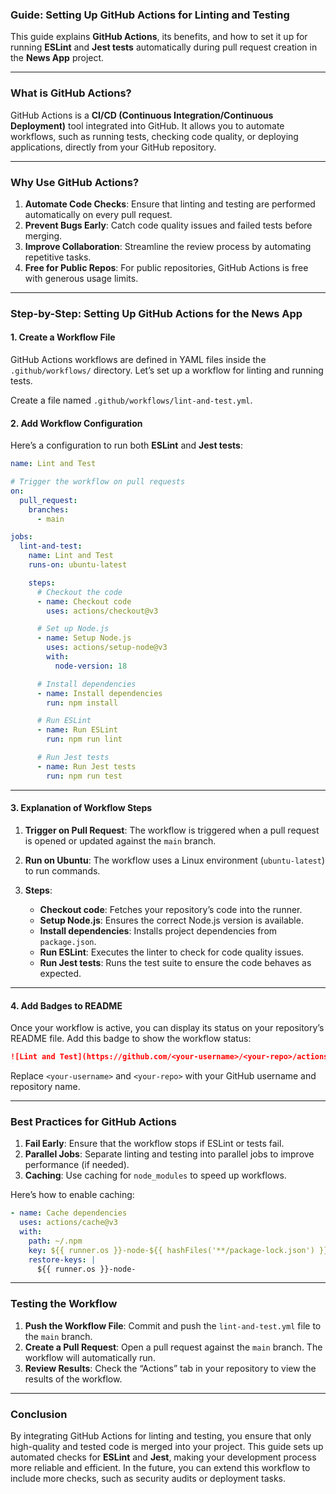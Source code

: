 ### **Guide: Setting Up GitHub Actions for Linting and Testing**

This guide explains **GitHub Actions**, its benefits, and how to set it up for running **ESLint** and **Jest tests** automatically during pull request creation in the **News App** project.

---

### **What is GitHub Actions?**

GitHub Actions is a **CI/CD (Continuous Integration/Continuous Deployment)** tool integrated into GitHub. It allows you to automate workflows, such as running tests, checking code quality, or deploying applications, directly from your GitHub repository.

---

### **Why Use GitHub Actions?**

1. **Automate Code Checks**: Ensure that linting and testing are performed automatically on every pull request.
2. **Prevent Bugs Early**: Catch code quality issues and failed tests before merging.
3. **Improve Collaboration**: Streamline the review process by automating repetitive tasks.
4. **Free for Public Repos**: For public repositories, GitHub Actions is free with generous usage limits.

---

### **Step-by-Step: Setting Up GitHub Actions for the News App**

#### **1. Create a Workflow File**

GitHub Actions workflows are defined in YAML files inside the `.github/workflows/` directory. Let’s set up a workflow for linting and running tests.

Create a file named `.github/workflows/lint-and-test.yml`.

#### **2. Add Workflow Configuration**

Here’s a configuration to run both **ESLint** and **Jest tests**:

```yaml
name: Lint and Test

# Trigger the workflow on pull requests
on:
  pull_request:
    branches:
      - main

jobs:
  lint-and-test:
    name: Lint and Test
    runs-on: ubuntu-latest

    steps:
      # Checkout the code
      - name: Checkout code
        uses: actions/checkout@v3

      # Set up Node.js
      - name: Setup Node.js
        uses: actions/setup-node@v3
        with:
          node-version: 18

      # Install dependencies
      - name: Install dependencies
        run: npm install

      # Run ESLint
      - name: Run ESLint
        run: npm run lint

      # Run Jest tests
      - name: Run Jest tests
        run: npm run test
```

---

#### **3. Explanation of Workflow Steps**

1. **Trigger on Pull Request**:
   The workflow is triggered when a pull request is opened or updated against the `main` branch.

2. **Run on Ubuntu**:
   The workflow uses a Linux environment (`ubuntu-latest`) to run commands.

3. **Steps**:
   - **Checkout code**: Fetches your repository’s code into the runner.
   - **Setup Node.js**: Ensures the correct Node.js version is available.
   - **Install dependencies**: Installs project dependencies from `package.json`.
   - **Run ESLint**: Executes the linter to check for code quality issues.
   - **Run Jest tests**: Runs the test suite to ensure the code behaves as expected.

---

#### **4. Add Badges to README**

Once your workflow is active, you can display its status on your repository’s README file. Add this badge to show the workflow status:
```markdown
![Lint and Test](https://github.com/<your-username>/<your-repo>/actions/workflows/lint-and-test.yml/badge.svg)
```

Replace `<your-username>` and `<your-repo>` with your GitHub username and repository name.

---

### **Best Practices for GitHub Actions**

1. **Fail Early**: Ensure that the workflow stops if ESLint or tests fail.
2. **Parallel Jobs**: Separate linting and testing into parallel jobs to improve performance (if needed).
3. **Caching**: Use caching for `node_modules` to speed up workflows.

Here’s how to enable caching:
```yaml
- name: Cache dependencies
  uses: actions/cache@v3
  with:
    path: ~/.npm
    key: ${{ runner.os }}-node-${{ hashFiles('**/package-lock.json') }}
    restore-keys: |
      ${{ runner.os }}-node-
```

---

### **Testing the Workflow**

1. **Push the Workflow File**: Commit and push the `lint-and-test.yml` file to the `main` branch.
2. **Create a Pull Request**: Open a pull request against the `main` branch. The workflow will automatically run.
3. **Review Results**: Check the “Actions” tab in your repository to view the results of the workflow.

---

### **Conclusion**

By integrating GitHub Actions for linting and testing, you ensure that only high-quality and tested code is merged into your project. This guide sets up automated checks for **ESLint** and **Jest**, making your development process more reliable and efficient. In the future, you can extend this workflow to include more checks, such as security audits or deployment tasks.
